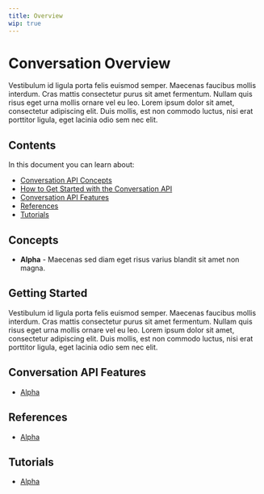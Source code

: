 ```yaml
---
title: Overview
wip: true
---
```


# Conversation Overview

Vestibulum id ligula porta felis euismod semper. Maecenas faucibus mollis interdum. Cras mattis consectetur purus sit amet fermentum. Nullam quis risus eget urna mollis ornare vel eu leo. Lorem ipsum dolor sit amet, consectetur adipiscing elit. Duis mollis, est non commodo luctus, nisi erat porttitor ligula, eget lacinia odio sem nec elit.

## Contents

In this document you can learn about:

* [Conversation API Concepts](#concepts)
* [How to Get Started with the Conversation API](#getting-started)
* [Conversation API Features](#conversation-api-features)
* [References](#references)
* [Tutorials](#tutorials)

## Concepts

* **Alpha** - Maecenas sed diam eget risus varius blandit sit amet non magna.

## Getting Started

Vestibulum id ligula porta felis euismod semper. Maecenas faucibus mollis interdum. Cras mattis consectetur purus sit amet fermentum. Nullam quis risus eget urna mollis ornare vel eu leo. Lorem ipsum dolor sit amet, consectetur adipiscing elit. Duis mollis, est non commodo luctus, nisi erat porttitor ligula, eget lacinia odio sem nec elit.

## Conversation API Features

* [Alpha](/)

## References

* [Alpha](/)

## Tutorials

* [Alpha](/)
